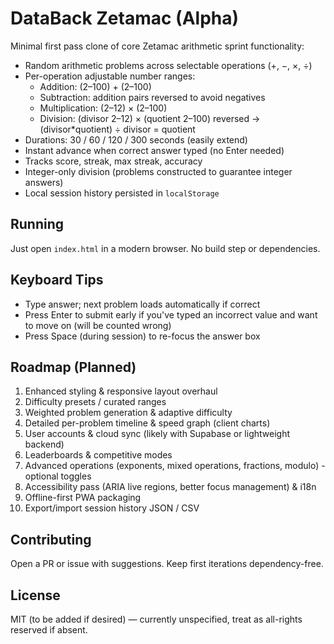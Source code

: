 # DataBack Zetamac (Alpha)

Minimal first pass clone of core Zetamac arithmetic sprint functionality:

- Random arithmetic problems across selectable operations (+, −, ×, ÷)
- Per-operation adjustable number ranges:
	- Addition: (2–100) + (2–100)
	- Subtraction: addition pairs reversed to avoid negatives
	- Multiplication: (2–12) × (2–100)
	- Division: (divisor 2–12) × (quotient 2–100) reversed → (divisor*quotient) ÷ divisor = quotient
- Durations: 30 / 60 / 120 / 300 seconds (easily extend)
- Instant advance when correct answer typed (no Enter needed)
- Tracks score, streak, max streak, accuracy
- Integer-only division (problems constructed to guarantee integer answers)
- Local session history persisted in `localStorage`

## Running
Just open `index.html` in a modern browser. No build step or dependencies.

## Keyboard Tips
- Type answer; next problem loads automatically if correct
- Press Enter to submit early if you've typed an incorrect value and want to move on (will be counted wrong)
- Press Space (during session) to re-focus the answer box

## Roadmap (Planned)
1. Enhanced styling & responsive layout overhaul
2. Difficulty presets / curated ranges
3. Weighted problem generation & adaptive difficulty
4. Detailed per-problem timeline & speed graph (client charts)
5. User accounts & cloud sync (likely with Supabase or lightweight backend)
6. Leaderboards & competitive modes
7. Advanced operations (exponents, mixed operations, fractions, modulo) - optional toggles
8. Accessibility pass (ARIA live regions, better focus management) & i18n
9. Offline-first PWA packaging
10. Export/import session history JSON / CSV

## Contributing
Open a PR or issue with suggestions. Keep first iterations dependency-free.

## License
MIT (to be added if desired) — currently unspecified, treat as all-rights reserved if absent.
